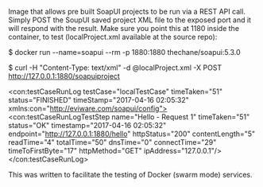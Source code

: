 Image that allows pre built SoapUI projects to be run via a REST API call. Simply POST the SoupUI saved project XML file to the exposed port and it will respond with the result. Make sure you point this at 1180 inside the container, to test (localProject.xml available at the source repo):

$ docker run --name=soapui --rm -p 1880:1880 thechane/soapui:5.3.0

 $ curl -H "Content-Type: text/xml" -d @localProject.xml -X POST http://127.0.0.1:1880/soapuiproject

<?xml version="1.0" encoding="UTF-8"?>
<con:testCaseRunLog testCase="localTestCase" timeTaken="51" status="FINISHED" timeStamp="2017-04-16 02:05:32" xmlns:con="http://eviware.com/soapui/config"><con:testCaseRunLogTestStep name="Hello - Request 1" timeTaken="51" status="OK" timestamp="2017-04-16 02:05:32" endpoint="http://127.0.0.1:1880/hello" httpStatus="200" contentLength="5" readTime="4" totalTime="50" dnsTime="0" connectTime="29" timeToFirstByte="17" httpMethod="GET" ipAddress="127.0.0.1"/></con:testCaseRunLog>


This was written to facilitate the testing of Docker (swarm mode) services. 
